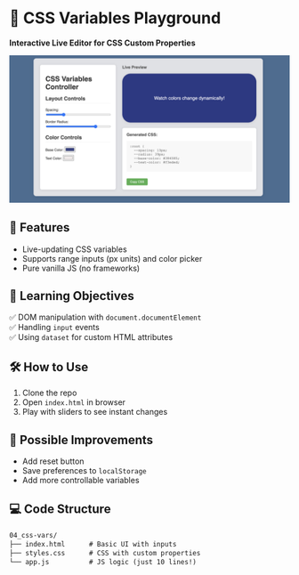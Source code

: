 # 🎨 CSS Variables Playground  
**Interactive Live Editor for CSS Custom Properties**  

![App Screenshot](Screenshot.png)

## 🚀 Features  
- Live-updating CSS variables  
- Supports range inputs (px units) and color picker  
- Pure vanilla JS (no frameworks)  

## 📖 Learning Objectives  
✅ DOM manipulation with `document.documentElement`  
✅ Handling `input` events  
✅ Using `dataset` for custom HTML attributes  

## 🛠 How to Use  
1. Clone the repo  
2. Open `index.html` in browser  
3. Play with sliders to see instant changes  

## 🔧 Possible Improvements  
- Add reset button  
- Save preferences to `localStorage`  
- Add more controllable variables  

## 💻 Code Structure  
```plaintext
04_css-vars/
├── index.html      # Basic UI with inputs  
├── styles.css      # CSS with custom properties  
└── app.js          # JS logic (just 10 lines!)
```


